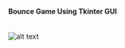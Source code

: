 <b>Bounce Game Using Tkinter GUI</b> <br><br><br>
![alt text](https://github.com/sawravchy/Python-Simple-Projects/blob/master/Images/bounce.gif)<br><br>
